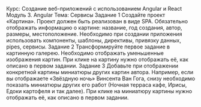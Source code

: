 Курс: Создание веб-приложений
с использованием Angular и React
Модуль 3. Angular
Тема: Сервисы
Задание 1
Создайте проект «Картина». Проект должен быть
реализован в виде SPA. Обязательно отображать информацию о картине: название, год создания, автор, размеры,
местоположение. Необходимо при создании приложения
использовать компоненты, шаблоны, директивы, привязку
данных, pipes, сервисы.
Задание 2
Трансформируйте первое задание в картинную галерею. Необходимо отображать уменьшенные изображения
картин. При клике на картину нужно отображать её, как
описано в первом задании.
Задание 3
Добавьте при отображении конкретной картины
миниатюры других картин автора. Например, если вы
отображаете «Звёздную ночь» Винсента Ван Гога, снизу
необходимо показать миниатюры других его работ (Ночная терраса кафе, Ирисы, Едоки картофеля и так далее).
При клике на миниатюру картины нужно отображать её,
как описано в первом задании.
